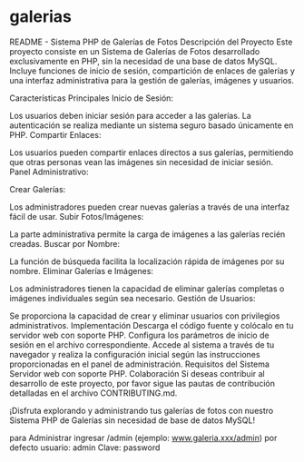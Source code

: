 # galerias

README - Sistema PHP de Galerías de Fotos
Descripción del Proyecto
Este proyecto consiste en un Sistema de Galerías de Fotos desarrollado exclusivamente en PHP, sin la necesidad de una base de datos MySQL. Incluye funciones de inicio de sesión, compartición de enlaces de galerías y una interfaz administrativa para la gestión de galerías, imágenes y usuarios.

Características Principales
Inicio de Sesión:

Los usuarios deben iniciar sesión para acceder a las galerías. La autenticación se realiza mediante un sistema seguro basado únicamente en PHP.
Compartir Enlaces:

Los usuarios pueden compartir enlaces directos a sus galerías, permitiendo que otras personas vean las imágenes sin necesidad de iniciar sesión.
Panel Administrativo:

Crear Galerías:

Los administradores pueden crear nuevas galerías a través de una interfaz fácil de usar.
Subir Fotos/Imágenes:

La parte administrativa permite la carga de imágenes a las galerías recién creadas.
Buscar por Nombre:

La función de búsqueda facilita la localización rápida de imágenes por su nombre.
Eliminar Galerías e Imágenes:

Los administradores tienen la capacidad de eliminar galerías completas o imágenes individuales según sea necesario.
Gestión de Usuarios:

Se proporciona la capacidad de crear y eliminar usuarios con privilegios administrativos.
Implementación
Descarga el código fuente y colócalo en tu servidor web con soporte PHP.
Configura los parámetros de inicio de sesión en el archivo correspondiente.
Accede al sistema a través de tu navegador y realiza la configuración inicial según las instrucciones proporcionadas en el panel de administración.
Requisitos del Sistema
Servidor web con soporte PHP.
Colaboración
Si deseas contribuir al desarrollo de este proyecto, por favor sigue las pautas de contribución detalladas en el archivo CONTRIBUTING.md.

¡Disfruta explorando y administrando tus galerías de fotos con nuestro Sistema PHP de Galerías sin necesidad de base de datos MySQL!

para Administrar ingresar /admin (ejemplo:  www.galeria.xxx/admin) 
por defecto
usuario: admin
Clave: password
